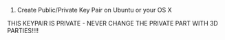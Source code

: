 1. Create Public/Private Key Pair on Ubuntu or your OS X

THIS KEYPAIR IS PRIVATE - NEVER CHANGE THE PRIVATE PART WITH 3D PARTIES!!!!


